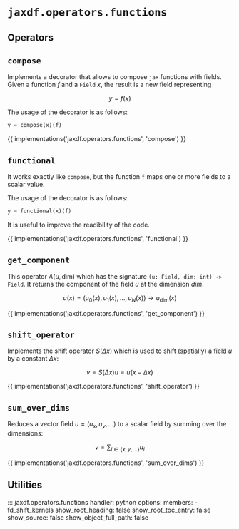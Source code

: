 # `jaxdf.operators.functions`

## Operators

## `compose`

Implements a decorator that allows to compose `jax` functions with fields. Given a function $`f`$ and a `Field` $`x`$, the result is a new field representing

```math
y = f(x)
```

The usage of the decorator is as follows:
```python
y = compose(x)(f)
```

{{ implementations('jaxdf.operators.functions', 'compose') }}

## `functional`

It works exactly like `compose`, but the function `f` maps one or more fields to a scalar value.

The usage of the decorator is as follows:
```python
y = functional(x)(f)
```

It is useful to improve the readibility of the code.

{{ implementations('jaxdf.operators.functions', 'functional') }}

## `get_component`

This operator $A(u, \text{dim})$ which has the signature `(u: Field, dim: int) -> Field`. It returns the component of the field $`u`$ at the dimension $`dim`$.

```math
u(x) = (u_0(x), u_1(x), \ldots, u_N(x)) \to u_{\text{dim}}(x)
```

{{ implementations('jaxdf.operators.functions', 'get_component') }}

## `shift_operator`

Implements the shift operator $`S(\Delta x)`$ which is used to shift (spatially) a field $`u`$ by a constant $`\Delta x`$:

```math
v = S(\Delta x) u = u(x - \Delta x)
```

{{ implementations('jaxdf.operators.functions', 'shift_operator') }}


## `sum_over_dims`

Reduces a vector field $`u = (u_x, u_y, \dots)`$ to a scalar field by summing over the dimensions:

```math
v = \sum_{i \in \{x,y,\dots\}} u_i
```

{{ implementations('jaxdf.operators.functions', 'sum_over_dims') }}

## Utilities

::: jaxdf.operators.functions
    handler: python
    options:
        members:
            - fd_shift_kernels
        show_root_heading: false
        show_root_toc_entry: false
        show_source: false
        show_object_full_path: false
